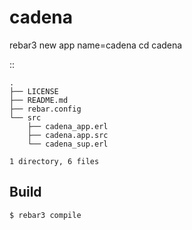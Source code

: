 cadena
=====

rebar3 new app name=cadena
cd cadena

::

	.
	├── LICENSE
	├── README.md
	├── rebar.config
	└── src
		├── cadena_app.erl
		├── cadena.app.src
		└── cadena_sup.erl

	1 directory, 6 files


Build
-----

    $ rebar3 compile
